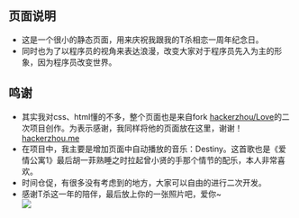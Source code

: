## 页面说明
* 这是一个很小的静态页面，用来庆祝我跟我的T杀相恋一周年纪念日。     
* 同时也为了以程序员的视角来表达浪漫，改变大家对于程序员先入为主的形象，因为程序员改变世界。     

## 鸣谢
* 其实我对css、html懂的不多，整个页面也是来自fork [hackerzhou/Love](https://github.com/hackerzhou/Love)的二次项目创作。为表示感谢，我同样将他的页面放在这里，谢谢！ [hackerzhou.me](http://love.hackerzhou.me)     
* 在项目中，我主要是增加页面中自动播放的音乐：Destiny。这首歌也是《爱情公寓1》最后胡一菲熟睡之时拉起曾小贤的手那个情节的配乐，本人非常喜欢。             
* 时间仓促，有很多没有考虑到的地方，大家可以自由的进行二次开发。         
* 感谢T杀这一年的陪伴，最后放上你的一张照片吧，爱你~       
![](http://ww1.sinaimg.cn/large/6d5c542djw1egn0j0mfzyj21kw11sndw.jpg)
